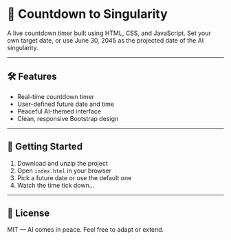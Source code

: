 # 🤖 Countdown to Singularity

A live countdown timer built using HTML, CSS, and JavaScript. Set your own target date, or use June 30, 2045 as the projected date of the AI singularity.

---

## 🛠 Features

- Real-time countdown timer
- User-defined future date and time
- Peaceful AI-themed interface
- Clean, responsive Bootstrap design

---

## 🚀 Getting Started

1. Download and unzip the project
2. Open `index.html` in your browser
3. Pick a future date or use the default one
4. Watch the time tick down...

---

## 📄 License

MIT — AI comes in peace. Feel free to adapt or extend.
